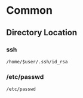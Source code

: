 # Common
## Directory Location
### ssh
```
/home/$user/.ssh/id_rsa
```
### /etc/passwd
```
/etc/passwd
```